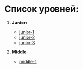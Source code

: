 # Список уровней:
1. **Junior:**
   - [junior-1](./junior-1/README.md)
   - [junior-2](./junior-2/README.md)
   - [junior-3](./junior-3/README.md)

2. **Middle**
    - [middle-1](./middle-1/README.md)